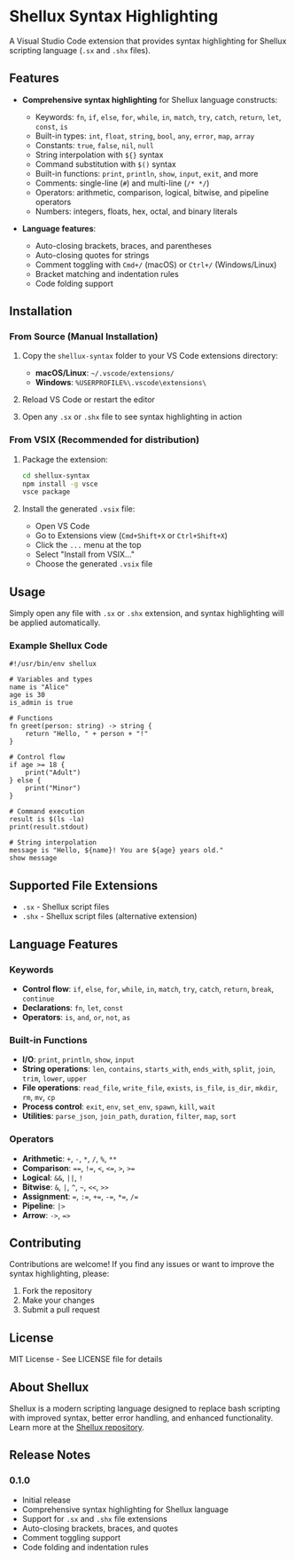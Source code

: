 # Shellux Syntax Highlighting

A Visual Studio Code extension that provides syntax highlighting for Shellux scripting language (`.sx` and `.shx` files).

## Features

- **Comprehensive syntax highlighting** for Shellux language constructs:
  - Keywords: `fn`, `if`, `else`, `for`, `while`, `in`, `match`, `try`, `catch`, `return`, `let`, `const`, `is`
  - Built-in types: `int`, `float`, `string`, `bool`, `any`, `error`, `map`, `array`
  - Constants: `true`, `false`, `nil`, `null`
  - String interpolation with `${}` syntax
  - Command substitution with `$()` syntax
  - Built-in functions: `print`, `println`, `show`, `input`, `exit`, and more
  - Comments: single-line (`#`) and multi-line (`/* */`)
  - Operators: arithmetic, comparison, logical, bitwise, and pipeline operators
  - Numbers: integers, floats, hex, octal, and binary literals

- **Language features**:
  - Auto-closing brackets, braces, and parentheses
  - Auto-closing quotes for strings
  - Comment toggling with `Cmd+/` (macOS) or `Ctrl+/` (Windows/Linux)
  - Bracket matching and indentation rules
  - Code folding support

## Installation

### From Source (Manual Installation)

1. Copy the `shellux-syntax` folder to your VS Code extensions directory:
   - **macOS/Linux**: `~/.vscode/extensions/`
   - **Windows**: `%USERPROFILE%\.vscode\extensions\`

2. Reload VS Code or restart the editor

3. Open any `.sx` or `.shx` file to see syntax highlighting in action

### From VSIX (Recommended for distribution)

1. Package the extension:
   ```bash
   cd shellux-syntax
   npm install -g vsce
   vsce package
   ```

2. Install the generated `.vsix` file:
   - Open VS Code
   - Go to Extensions view (`Cmd+Shift+X` or `Ctrl+Shift+X`)
   - Click the `...` menu at the top
   - Select "Install from VSIX..."
   - Choose the generated `.vsix` file

## Usage

Simply open any file with `.sx` or `.shx` extension, and syntax highlighting will be applied automatically.

### Example Shellux Code

```shellux
#!/usr/bin/env shellux

# Variables and types
name is "Alice"
age is 30
is_admin is true

# Functions
fn greet(person: string) -> string {
    return "Hello, " + person + "!"
}

# Control flow
if age >= 18 {
    print("Adult")
} else {
    print("Minor")
}

# Command execution
result is $(ls -la)
print(result.stdout)

# String interpolation
message is "Hello, ${name}! You are ${age} years old."
show message
```

## Supported File Extensions

- `.sx` - Shellux script files
- `.shx` - Shellux script files (alternative extension)

## Language Features

### Keywords
- **Control flow**: `if`, `else`, `for`, `while`, `in`, `match`, `try`, `catch`, `return`, `break`, `continue`
- **Declarations**: `fn`, `let`, `const`
- **Operators**: `is`, `and`, `or`, `not`, `as`

### Built-in Functions
- **I/O**: `print`, `println`, `show`, `input`
- **String operations**: `len`, `contains`, `starts_with`, `ends_with`, `split`, `join`, `trim`, `lower`, `upper`
- **File operations**: `read_file`, `write_file`, `exists`, `is_file`, `is_dir`, `mkdir`, `rm`, `mv`, `cp`
- **Process control**: `exit`, `env`, `set_env`, `spawn`, `kill`, `wait`
- **Utilities**: `parse_json`, `join_path`, `duration`, `filter`, `map`, `sort`

### Operators
- **Arithmetic**: `+`, `-`, `*`, `/`, `%`, `**`
- **Comparison**: `==`, `!=`, `<`, `<=`, `>`, `>=`
- **Logical**: `&&`, `||`, `!`
- **Bitwise**: `&`, `|`, `^`, `~`, `<<`, `>>`
- **Assignment**: `=`, `:=`, `+=`, `-=`, `*=`, `/=`
- **Pipeline**: `|>`
- **Arrow**: `->`, `=>`

## Contributing

Contributions are welcome! If you find any issues or want to improve the syntax highlighting, please:

1. Fork the repository
2. Make your changes
3. Submit a pull request

## License

MIT License - See LICENSE file for details

## About Shellux

Shellux is a modern scripting language designed to replace bash scripting with improved syntax, better error handling, and enhanced functionality. Learn more at the [Shellux repository](https://github.com/yourusername/shellux).

## Release Notes

### 0.1.0

- Initial release
- Comprehensive syntax highlighting for Shellux language
- Support for `.sx` and `.shx` file extensions
- Auto-closing brackets, braces, and quotes
- Comment toggling support
- Code folding and indentation rules
